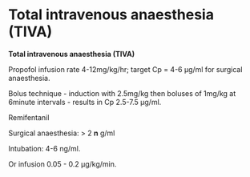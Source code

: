 # Total intravenous anaesthesia (TIVA)

**Total intravenous anaesthesia (TIVA)**

Propofol infusion rate 4-12mg/kg/hr; target Cp = 4-6 μg/ml for surgical
anaesthesia.

Bolus technique - induction with 2.5mg/kg then boluses of 1mg/kg at
6minute intervals - results in Cp 2.5-7.5 μg/ml.

Remifentanil

Surgical anaesthesia: &gt; 2 **n** g/ml

Intubation: 4-6 ng/ml.

Or infusion 0.05 - 0.2 μg/kg/min.
